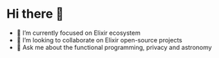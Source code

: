 # Hi there 👋

- 🌱 I’m currently focused on Elixir ecosystem
- 👯 I’m looking to collaborate on Elixir open-source projects
- 💬 Ask me about the functional programming, privacy and astronomy

